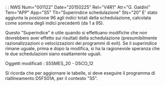  :  : NWS Num="001122" Date="20150225" Rel="V4R1" Atr="G. Galdini" Tem="APP" App="S5" Tit="Superindice schedulazione" Sts="20"
E' stato aggiunta la posizione 96 agli indici totali della schedulazione, calcolata come somma degli
indici precedenti (da 1 a 95).

Questo "Superindice" è utile quando si effettuano modifiche che non dovrebbero aver effetto sui risultati della schedulazione (presumibilmente razionalizzazioni o velocizzazioni dei programmi di
exit). Se il superindice rimane uguale, prima e dopo la modifica, si ha la ragionevole speranza che
le due schedulazioni siano esattamente uguali.

Oggetti modificati : 
S5SMES_20 - D5CO_12

Si ricorda che per aggiornare le tabelle, si deve eseguire il programma di riallineamento D5FS01A,
per il contesto "S5".

